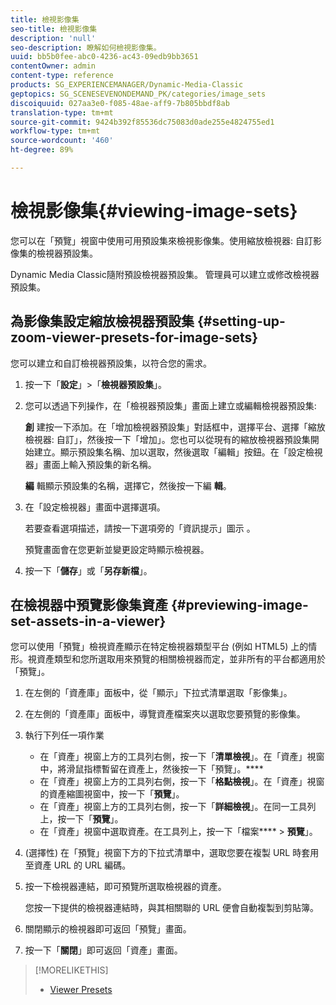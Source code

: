 ```yaml
---
title: 檢視影像集
seo-title: 檢視影像集
description: 'null'
seo-description: 瞭解如何檢視影像集。
uuid: bb5b0fee-abc0-4236-ac43-09edb9bb3651
contentOwner: admin
content-type: reference
products: SG_EXPERIENCEMANAGER/Dynamic-Media-Classic
geptopics: SG_SCENESEVENONDEMAND_PK/categories/image_sets
discoiquuid: 027aa3e0-f085-48ae-aff9-7b805bbdf8ab
translation-type: tm+mt
source-git-commit: 9424b392f85536dc75083d0ade255e4824755ed1
workflow-type: tm+mt
source-wordcount: '460'
ht-degree: 89%

---
```



# 檢視影像集{#viewing-image-sets}

您可以在「預覽」視窗中使用可用預設集來檢視影像集。使用縮放檢視器: 自訂影像集的檢視器預設集。

Dynamic Media Classic隨附預設檢視器預設集。 管理員可以建立或修改檢視器預設集。

## 為影像集設定縮放檢視器預設集 {#setting-up-zoom-viewer-presets-for-image-sets}

您可以建立和自訂檢視器預設集，以符合您的需求。

1. 按一下「**設定**」>「**檢視器預設集**」。
1. 您可以透過下列操作，在「檢視器預設集」畫面上建立或編輯檢視器預設集:

   **創** 建按一下添加。在「增加檢視器預設集」對話框中，選擇平台、選擇「縮放檢視器: 自訂」，然後按一下「增加」。您也可以從現有的縮放檢視器預設集開始建立。顯示預設集名稱、加以選取，然後選取「編輯」按鈕。在「設定檢視器」畫面上輸入預設集的新名稱。

   **編** 輯顯示預設集的名稱，選擇它，然後按一下編 **輯**。

1. 在「設定檢視器」畫面中選擇選項。

   若要查看選項描述，請按一下選項旁的「資訊提示」圖示 。

   預覽畫面會在您更新並變更設定時顯示檢視器。

1. 按一下「**儲存**」或「**另存新檔**」。

## 在檢視器中預覽影像集資產 {#previewing-image-set-assets-in-a-viewer}

您可以使用「預覽」檢視資產顯示在特定檢視器類型平台 (例如 HTML5) 上的情形。視資產類型和您所選取用來預覽的相關檢視器而定，並非所有的平台都適用於「預覽」。

1. 在左側的「資產庫」面板中，從「顯示」下拉式清單選取「影像集」。
1. 在左側的「資產庫」面板中，導覽資產檔案夾以選取您要預覽的影像集。
1. 執行下列任一項作業

   * 在「資產」視窗上方的工具列右側，按一下「**清單檢視**」。在「資產」視窗中，將滑鼠指標暫留在資產上，然後按一下「預覽」。****
   * 在「資產」視窗上方的工具列右側，按一下「**格點檢視**」。在「資產」視窗的資產縮圖視窗中，按一下「**預覽**」。
   * 在「資產」視窗上方的工具列右側，按一下「**詳細檢視**」。在同一工具列上，按一下「**預覽**」。
   * 在「資產」視窗中選取資產。在工具列上，按一下「檔案&#x200B;**** > **預覽**」。

1. (選擇性) 在「預覽」視窗下方的下拉式清單中，選取您要在複製 URL 時套用至資產 URL 的 URL 編碼。
1. 按一下檢視器連結，即可預覽所選取檢視器的資產。

   您按一下提供的檢視器連結時，與其相關聯的 URL 便會自動複製到剪貼簿。

1. 關閉顯示的檢視器即可返回「預覽」畫面。
1. 按一下「**關閉**」即可返回「資產」畫面。

>[!MORELIKETHIS]
>
>* [Viewer Presets](application-setup.md#viewer_presets)

